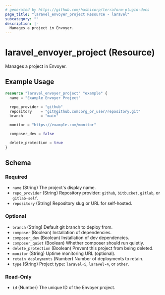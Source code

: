 ```yaml
---
# generated by https://github.com/hashicorp/terraform-plugin-docs
page_title: "laravel_envoyer_project Resource - laravel"
subcategory: ""
description: |-
  Manages a project in Envoyer.
---
```


# laravel_envoyer_project (Resource)

Manages a project in Envoyer.

## Example Usage

```terraform
resource "laravel_envoyer_project" "example" {
  name = "Example Envoyer Project"

  repo_provider = "github"
  repository    = "git@github.com:org_or_user/repository.git"
  branch        = "main"

  monitor = "https://example.com/monitor"

  composer_dev = false

  delete_protection = true
}
```

<!-- schema generated by tfplugindocs -->
## Schema

### Required

- `name` (String) The project's display name.
- `repo_provider` (String) Repository provider: `github`, `bitbucket`, `gitlab`, or `gitlab-self`.
- `repository` (String) Repository slug or URL for self-hosted.

### Optional

- `branch` (String) Default git branch to deploy from.
- `composer` (Boolean) Installation of dependencies.
- `composer_dev` (Boolean) Installation of dev dependencies.
- `composer_quiet` (Boolean) Whether composer should run quietly.
- `delete_protection` (Boolean) Prevent this project from being deleted.
- `monitor` (String) Uptime monitoring URL (optional).
- `retain_deployments` (Number) Number of deployments to retain.
- `type` (String) Project type: `laravel-5`, `laravel-4`, or `other`.

### Read-Only

- `id` (Number) The unique ID of the Envoyer project.
